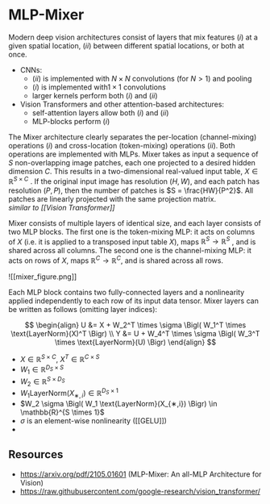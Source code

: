 # MLP-Mixer

Modern deep vision architectures consist of layers that mix features $(i)$ at a given spatial location,
$(ii)$ between different spatial locations, or both at once. 
- CNNs: 
	- $(ii)$ is implemented with $N \times N$ convolutions (for $N > 1$) and pooling
	- $(i)$ is implemented with$1 \times 1$ convolutions
	- larger kernels perform both $(i)$ and $(ii)$
- Vision Transformers and other attention-based architectures:
	- self-attention layers allow both $(i)$ and $(ii)$ 
	- MLP-blocks perform $(i)$

The Mixer architecture clearly separates the per-location (channel-mixing) operations $(i)$ and cross-location (token-mixing) operations $(ii)$. Both operations are implemented with MLPs. Mixer takes as input a sequence of $S$ non-overlapping image patches, each one projected to a desired
hidden dimension $C$. This results in a two-dimensional real-valued input table, $X \in \mathbb{R}^{S×C}$ . If the
original input image has resolution $(H, W )$, and each patch has resolution $(P, P )$, then the number of patches is $S = \frac{HW}{P^2}$. All patches are linearly projected with the same projection matrix.  
	*similar to [[Vision Transformer]]*


Mixer consists of multiple layers of identical size, and each layer consists of two MLP blocks. The first one is the token-mixing MLP: it acts on columns of $X$ (i.e. it is applied to a transposed input table $X$), maps $\mathbb{R}^S  \rightarrow \mathbb{R}^S$ , and is shared across all columns. The second one is the channel-mixing MLP: it acts on rows of $X$, maps $\mathbb{R}^C  \rightarrow \mathbb{R}^C$, and is shared across all rows.

![[mixer_figure.png]]

Each MLP block contains two fully-connected layers and a nonlinearity applied independently to each row of its input data tensor. Mixer layers can be written as follows (omitting layer indices):

$$
\begin{align}
U &= X + W_2^T \times \sigma \Bigl( W_1^T \times \text{LayerNorm}(X)^T \Bigr)
\\
Y &= U + W_4^T \times \sigma \Bigl( W_3^T \times \text{LayerNorm}(U) \Bigr)
\end{align}
$$

 - $X \in \mathbb{R}^{S \times C}$, $X^T \in \mathbb{R}^{C \times S}$
 - $W_1 \in \mathbb{R}^{D_S \times S}$
 - $W_2 \in \mathbb{R}^{S \times D_S}$
 - $W_1 \text{LayerNorm}(X_{∗,i}) \in \mathbb{R}^{D_S \times 1}$
 - $W_2 \sigma \Bigl( W_1 \text{LayerNorm}(X_{∗,i}) \Bigr) \in \mathbb{R}^{S \times 1}$
 - $\sigma$ is an element-wise nonlinearity ([[GELU]])
 - 

## Resources

- https://arxiv.org/pdf/2105.01601 (MLP-Mixer: An all-MLP Architecture for Vision)
- https://raw.githubusercontent.com/google-research/vision_transformer/

